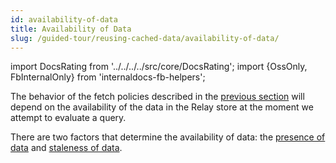 ```yaml
---
id: availability-of-data
title: Availability of Data
slug: /guided-tour/reusing-cached-data/availability-of-data/
---
```


import DocsRating from '../../../../src/core/DocsRating';
import {OssOnly, FbInternalOnly} from 'internaldocs-fb-helpers';

The behavior of the fetch policies described in the [previous section](../fetch-policies/) will depend on the availability of the data in the Relay store at the moment we attempt to evaluate a query.

There are two factors that determine the availability of data: the [presence of data](../presence-of-data/) and [staleness of data](../staleness-of-data/).


<DocsRating />
